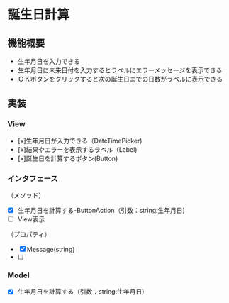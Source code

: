 ﻿# 誕生日計算

## 機能概要

- 生年月日を入力できる
- 生年月日に未来日付を入力するとラベルにエラーメッセージを表示できる
- ＯＫボタンをクリックすると次の誕生日までの日数がラベルに表示できる

## 実装

### View
- [x]生年月日が入力できる（DateTimePicker)
- [x]結果やエラーを表示するラベル（Label)
- [x]誕生日を計算するボタン(Button)

### インタフェース
（メソッド）
- [x] 生年月日を計算する-ButtonAction（引数：string:生年月日)
- [ ] View表示

（プロパティ）
- [x] Message(string)  
- [ ] 

### Model
- [x] 生年月日を計算する（引数：string:生年月日)
